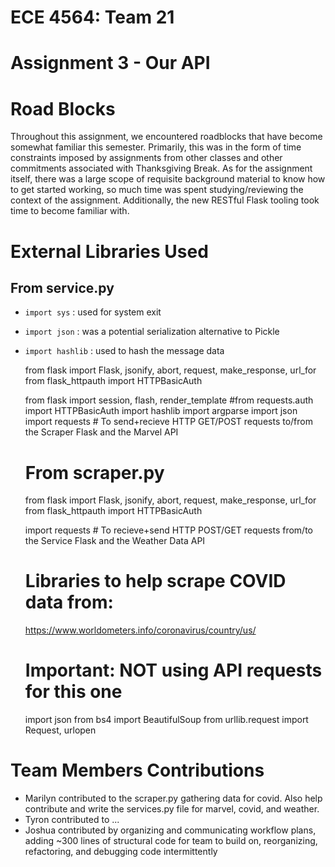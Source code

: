 # ECE 4564: Team 21
# Assignment 3 - Our API

# Road Blocks 

Throughout this assignment, we encountered roadblocks that have become somewhat familiar this semester. Primarily, this was in the form of time constraints imposed by assignments from other classes and other commitments associated with Thanksgiving Break. As for the assignment itself, there was a large scope of requisite background material to know how to get started working, so much time was spent studying/reviewing the context of the assignment. Additionally, the new RESTful Flask tooling took time to become familiar with.

# External Libraries Used
  ## From service.py
- `import sys` : used for system exit 
- `import json` :  was a potential serialization alternative to Pickle
- `import hashlib` : used to hash the message data


  from flask import Flask, jsonify, abort, request, make_response, url_for
  from flask_httpauth import HTTPBasicAuth

  from flask import session, flash, render_template
  #from requests.auth import HTTPBasicAuth
  import hashlib
  import argparse
  import json
  import requests # To send+recieve HTTP GET/POST requests to/from the Scraper Flask and the Marvel API

  # From scraper.py
  from flask import Flask, jsonify, abort, request, make_response, url_for
  from flask_httpauth import HTTPBasicAuth

  import requests # To recieve+send HTTP POST/GET requests from/to the Service Flask and the Weather Data API

  # Libraries to help scrape COVID data from:
    https://www.worldometers.info/coronavirus/country/us/
    
  # Important: NOT using API requests for this one
  import json
  from bs4 import BeautifulSoup
  from urllib.request import Request, urlopen

# Team Members Contributions
- Marilyn contributed to the scraper.py gathering data for covid. Also help contribute and write the services.py file for marvel, covid, and weather.  
- Tyron contributed to ...
- Joshua contributed by organizing and communicating workflow plans, adding ~300 lines of structural code for team to build on, reorganizing, refactoring, and debugging code intermittently
